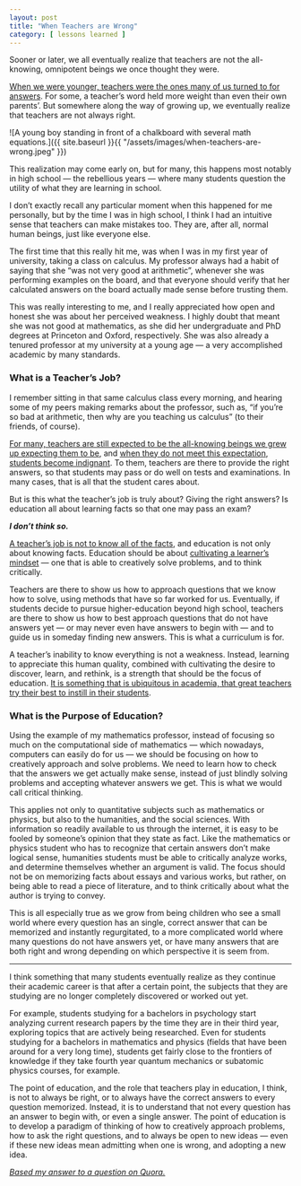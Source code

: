 ```yaml
---
layout: post
title: "When Teachers are Wrong"
category: [ lessons learned ]
---
```


Sooner or later, we all eventually realize that teachers are not the all-knowing, omnipotent beings we once thought they were.

[When we were younger, teachers were the ones many of us turned to for answers](https://photomatt7.wordpress.com/2012/01/03/myth-teachers-know-everything/). For some, a teacher’s word held more weight than even their own parents’. But somewhere along the way of growing up, we eventually realize that teachers are not always right.

![A young boy standing in front of a chalkboard with several math equations.]({{ site.baseurl }}{{ "/assets/images/when-teachers-are-wrong.jpeg" }})

This realization may come early on, but for many, this happens most notably in high school — the rebellious years — where many students question the utility of what they are learning in school.

I don’t exactly recall any particular moment when this happened for me personally, but by the time I was in high school, I think I had an intuitive sense that teachers can make mistakes too. They are, after all, normal human beings, just like everyone else.

The first time that this really hit me, was when I was in my first year of university, taking a class on calculus. My professor always had a habit of saying that she “was not very good at arithmetic”, whenever she was performing examples on the board, and that everyone should verify that her calculated answers on the board actually made sense before trusting them.

This was really interesting to me, and I really appreciated how open and honest she was about her perceived weakness. I highly doubt that meant she was not good at mathematics, as she did her undergraduate and PhD degrees at Princeton and Oxford, respectively. She was also already a tenured professor at my university at a young age — a very accomplished academic by many standards.

### What is a Teacher’s Job?

I remember sitting in that same calculus class every morning, and hearing some of my peers making remarks about the professor, such as, “if you’re so bad at arithmetic, then why are you teaching us calculus” (to their friends, of course).

[For many, teachers are still expected to be the all-knowing beings we grew up expecting them to be](https://photomatt7.wordpress.com/2012/01/03/myth-teachers-know-everything/), and [when they do not meet this expectation, students become indignant](http://www.psy.gla.ac.uk/~steve/TSME.html). To them, teachers are there to provide the right answers, so that students may pass or do well on tests and examinations. In many cases, that is all that the student cares about.

But is this what the teacher’s job is truly about? Giving the right answers? Is education all about learning facts so that one may pass an exam?

***I don’t think so.***

[A teacher’s job is not to know all of the facts](http://www.psy.gla.ac.uk/~steve/TSME.html), and education is not only about knowing facts. Education should be about [cultivating a learner’s mindset](https://medium.com/the-ascent/cultivate-a-learners-mindset-c06c26f0b28f) — one that is able to creatively solve problems, and to think critically.

Teachers are there to show us how to approach questions that we know how to solve, using methods that have so far worked for us. Eventually, if students decide to pursue higher-education beyond high school, teachers are there to show us how to best approach questions that do not have answers yet — or may never even have answers to begin with — and to guide us in someday finding new answers. This is what a curriculum is for.

A teacher’s inability to know everything is not a weakness. Instead, learning to appreciate this human quality, combined with cultivating the desire to discover, learn, and rethink, is a strength that should be the focus of education. [It is something that is ubiquitous in academia, that great teachers try their best to instill in their students](https://photomatt7.wordpress.com/2012/01/03/myth-teachers-know-everything/).

### What is the Purpose of Education?

Using the example of my mathematics professor, instead of focusing so much on the computational side of mathematics — which nowadays, computers can easily do for us — we should be focusing on how to creatively approach and solve problems. We need to learn how to check that the answers we get actually make sense, instead of just blindly solving problems and accepting whatever answers we get. This is what we would call critical thinking.

This applies not only to quantitative subjects such as mathematics or physics, but also to the humanities, and the social sciences. With information so readily available to us through the internet, it is easy to be fooled by someone’s opinion that they state as fact. Like the mathematics or physics student who has to recognize that certain answers don’t make logical sense, humanities students must be able to critically analyze works, and determine themselves whether an argument is valid. The focus should not be on memorizing facts about essays and various works, but rather, on being able to read a piece of literature, and to think critically about what the author is trying to convey.

This is all especially true as we grow from being children who see a small world where every question has an single, correct answer that can be memorized and instantly regurgitated, to a more complicated world where many questions do not have answers yet, or have many answers that are both right and wrong depending on which perspective it is seem from.

---

I think something that many students eventually realize as they continue their academic career is that after a certain point, the subjects that they are studying are no longer completely discovered or worked out yet.

For example, students studying for a bachelors in psychology start analyzing current research papers by the time they are in their third year, exploring topics that are actively being researched. Even for students studying for a bachelors in mathematics and physics (fields that have been around for a very long time), students get fairly close to the frontiers of knowledge if they take fourth year quantum mechanics or subatomic physics courses, for example.

The point of education, and the role that teachers play in education, I think, is not to always be right, or to always have the correct answers to every question memorized. Instead, it is to understand that not every question has an answer to begin with, or even a single answer. The point of education is to develop a paradigm of thinking of how to creatively approach problems, how to ask the right questions, and to always be open to new ideas — even if these new ideas mean admitting when one is wrong, and adopting a new idea.

*[Based my answer to a question on Quora.](https://www.quora.com/When-was-the-first-time-you-realized-that-a-teacher-cannot-always-be-right/answer/Paul-Le-2)*
